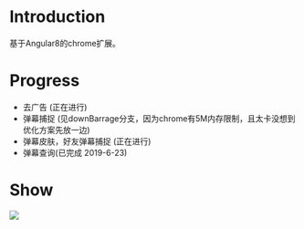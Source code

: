# Introduction

基于Angular8的chrome扩展。

# Progress

* 去广告 (正在进行)
* 弹幕捕捉 (见downBarrage分支，因为chrome有5M内存限制，且太卡没想到优化方案先放一边)
* 弹幕皮肤，好友弹幕捕捉 (正在进行)
* 弹幕查询(已完成 2019-6-23)

# Show

![](http://ww1.sinaimg.cn/large/005Dz7ably1g4bgvgbn88j318g0uk7bi.jpg)

